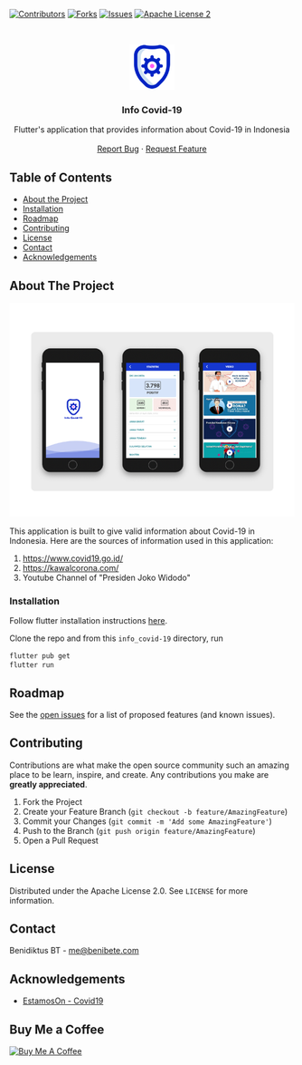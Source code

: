 [![Contributors][contributors-shield]][contributors-url]
[![Forks][forks-shield]][forks-url]
[![Issues][issues-shield]][issues-url]
[![Apache License 2][license-shield]][license-url]



<!-- PROJECT LOGO -->
<br />
<p align="center">
  <a href="https://github.com/benibete/info_covid-19">
    <img src="images/logo.png" alt="Logo" width="80" height="80">
  </a>

  <h3 align="center">Info Covid-19</h3>

  <p align="center">
    Flutter's application that provides information about Covid-19 in Indonesia
    <br />
    <br />
    <a href="https://github.com/benibete/info_covid-19/issues">Report Bug</a>
    ·
    <a href="https://github.com/benibete/info_covid-19/issues">Request Feature</a>
  </p>
</p>



<!-- TABLE OF CONTENTS -->
## Table of Contents

* [About the Project](#about-the-project)
* [Installation](#installation)
* [Roadmap](#roadmap)
* [Contributing](#contributing)
* [License](#license)
* [Contact](#contact)
* [Acknowledgements](#acknowledgements)



<!-- ABOUT THE PROJECT -->
## About The Project

[![Product Name Screen Shot][product-screenshot]](https://github.com/benibete/info_covid-19)

This application is built to give valid information about Covid-19 in Indonesia. Here are the sources of information used in this application:

1. https://www.covid19.go.id/ 
2. https://kawalcorona.com/
3. Youtube Channel of "Presiden Joko Widodo"



### Installation

Follow flutter installation instructions [here](https://flutter.dev/docs/get-started/install).

Clone the repo and from this `info_covid-19` directory, run

```
flutter pub get
flutter run
```



<!-- ROADMAP -->
## Roadmap

See the [open issues](https://github.com/benibete/info_covid-19/issues) for a list of proposed features (and known issues).



<!-- CONTRIBUTING -->
## Contributing

Contributions are what make the open source community such an amazing place to be learn, inspire, and create. Any contributions you make are **greatly appreciated**.

1. Fork the Project
2. Create your Feature Branch (`git checkout -b feature/AmazingFeature`)
3. Commit your Changes (`git commit -m 'Add some AmazingFeature'`)
4. Push to the Branch (`git push origin feature/AmazingFeature`)
5. Open a Pull Request



<!-- LICENSE -->
## License

Distributed under the Apache License 2.0. See `LICENSE` for more information.



<!-- CONTACT -->
## Contact

Benidiktus BT - me@benibete.com



<!-- ACKNOWLEDGEMENTS -->
## Acknowledgements
* [EstamosOn - Covid19](https://github.com/vostpt/covid19-mobile)



<!-- BUYMEACOFFEE -->
## Buy Me a Coffee
<a href="https://www.buymeacoffee.com/benibete" target="_blank"><img src="https://cdn.buymeacoffee.com/buttons/default-yellow_img.png" alt="Buy Me A Coffee" style="height: 51px !important;width: 217px !important;" ></a>



<!-- MARKDOWN LINKS & IMAGES -->
<!-- https://www.markdownguide.org/basic-syntax/#reference-style-links -->
[contributors-shield]: https://img.shields.io/github/contributors/benibete/info_covid-19.svg?style=flat-square
[contributors-url]: https://github.com/benibete/info_covid-19/graphs/contributors
[forks-shield]: https://img.shields.io/github/forks/benibete/info_covid-19.svg?style=flat-square
[forks-url]: https://github.com/benibete/info_covid-19/network/members
[stars-shield]: https://img.shields.io/github/stars/benibete/info_covid-19.svg?style=flat-square
[stars-url]: https://github.com/benibete/info_covid-19/stargazers
[issues-shield]: https://img.shields.io/github/issues/benibete/info_covid-19.svg?style=flat-square
[issues-url]: https://github.com/benibete/info_covid-19/issues
[license-shield]: https://img.shields.io/github/license/benibete/info_covid-19.svg?style=flat-square
[license-url]: https://github.com/benibete/info_covid-19/blob/master/LICENSE
[product-screenshot]: images/screenshot.png
